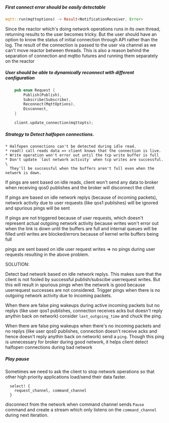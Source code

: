 ##### First connect error should be easily detectable

``` rust
mqtt::run(mqttoptions) -> Result<NotificationReceiver, Error>
```

Since the reactor which's doing network operations runs in its own thread, returning results to the user
becomes tricky. But the user should have an option to know the status of initial connection through API
rather than the log. The result of the connection is passed to the user via channel as we can't
move reactor between threads. This is also a reason behind the separation of connection and mqttio futures
and running them separately on the reactor

##### User should be able to dynamically reconnect with different configuration

``` rust
    pub enum Request {
        Publish(Publish),
        Subscribe(Subscribe),
        Reconnect(MqttOptions),
        Disconnect,
    }

    client.update_connection(mqttopts);
```

##### Strategy to Detect halfopen connections. 
    * Halfopen connections can't be detected during idle read.
    * read() call reads data => client knows that the connection is live.
    * Write operation won't error out until the tcp write buffer is full
    * Don't update `last network activity` when tcp writes are successful. \
      They'll be successful when the buffers aren't full even when the network is down.

If pings are sent based on idle reads, client won't send any data to broker when receiving qos0 publishes and the
broker will disconnect the client

If pings are based on idle network replys (because of incoming packets), network activity due to user requests
(like qos1 publishes) will be ignored and spurious pings will be sent

If pings are not triggered because of user requests, which doesn't represent actual outgoing network activity because writes won't error out when the link is down until the buffers are full and internal queues will be filled until writes are blocked/errors because of kernel write buffers being full

pings are sent based on idle user request writes => no pings during user requests resulting in the above problem.

SOLUTION:

Detect bad network based on idle network replys. This makes sure that the client is not fooled by successful publish/subscibe userrequest writes. But this will result in spurious pings when the network is good because userrequest successes are not considered. Trigger pings when there is no outgoing network activity due to incoming packets.

When there are false ping wakeups during active incoming packets but no replys (like user qos1 publishes, connection receives acks but doesn't reply anythin back on network) consider `last_outgoing_time` and chuck the ping.

When there are false ping wakeups when there's no incoming packets and no replys (like user qos0 publishes, connection doesn't receive acks and hence doesn't reply anythin back on network) send a `ping`. Though this ping is unnecessary for broker during good network, it helps client detect halfopen connections during bad network


##### Play pause

Sometimes we need to ask the client to stop network operations so that other high priority applications
load/send their data faster.

```
  select! {
    request_channel, command_channel
  }
```

disconnect from the network when command channel sends `Pause` command and create a stream which only
listens on the `command_channel` during next iteration.





